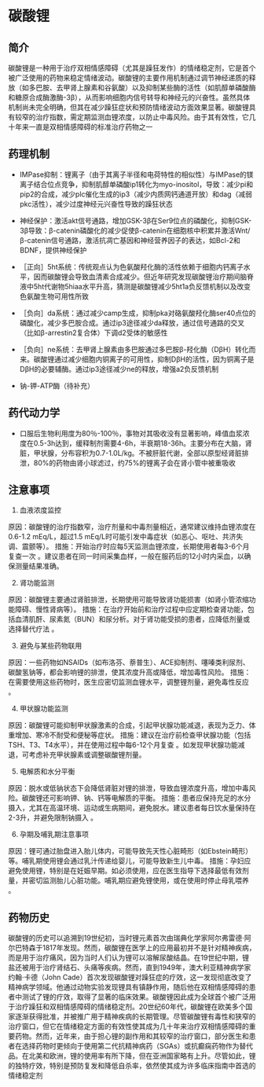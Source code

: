 ﻿# 碳酸锂
## 简介
碳酸锂是一种用于治疗双相情感障碍（尤其是躁狂发作）的情绪稳定剂，它是首个被广泛使用的药物来稳定情绪波动。碳酸锂的主要作用机制通过调节神经递质的释放（如多巴胺、去甲肾上腺素和谷氨酸）以及抑制某些酶的活性（如肌醇单磷酸酶和糖原合成酶激酶-3β），从而影响细胞内信号转导和神经元的兴奋性。虽然具体机制尚未完全明确，但其在减少躁狂症状和预防情绪波动方面效果显著。碳酸锂具有较窄的治疗指数，需定期监测血锂浓度，以防止中毒风险。由于其有效性，它几十年来一直是双相情感障碍的标准治疗药物之一

## 药理机制
- IMPase抑制：锂离子（由于其离子半径和电荷特性的相似性）与IMPase的镁离子结合位点竞争，抑制肌醇单磷酸ip1转化为myo-inositol，导致：减少pi和pip2的合成，减少plc催化生成的ip3（减少内质网钙通道开放）和dag（减弱pkc活性），减少过度神经元兴奋性导致的躁狂状态

- 神经保护：激活akt信号通路，增加GSK-3β在Ser9位点的磷酸化，抑制GSK-3β导致：β-catenin磷酸化的减少促使β-catenin在细胞核中积累并激活Wnt/β-catenin信号通路，激活抗凋亡基因和神经营养因子的表达，如Bcl-2和BDNF，提供神经保护

- ［正向］5ht系统：传统观点认为色氨酸羟化酶的活性依赖于细胞内钙离子水平，因而碳酸锂会导致血清素合成减少。但近年研究发现碳酸锂治疗期间脑脊液中5ht代谢物5hiaa水平升高，猜测是碳酸锂减少5ht1a负反馈机制以及改变色氨酸生物可用性所致

- ［负向］da系统：通过减少camp生成，抑制pka对硌氨酸羟化酶ser40点位的磷酸化，减少多巴胺合成。通过ip3途径减少da释放，通过信号通路的交叉（比如β-arrestin2复合体）下调d2受体的敏感性

- ［负向］ne系统：去甲肾上腺素由多巴胺通过多巴胺β-羟化酶（DβH）转化而来。碳酸锂通过减少细胞内铜离子的可用性，抑制DβH的活性，因为铜离子是DβH的必要辅酶。通过ip3途径减少ne的释放，增强a2负反馈机制

- 钠-钾-ATP酶（待补充）

## 药代动力学
- 口服后生物利用度为80％-100％，事物对其吸收没有显著影响，峰值血浆浓度在0.5-3h达到，缓释制剂需要4-6h，半衰期18-36h。主要分布在大脑，肾脏，甲状腺，分布容积为0.7-1.0L/kg。不被肝脏代谢，全部以原型经肾脏排泄，80%的药物由肾小球滤过，约75%的锂离子会在肾小管中被重吸收

## 注意事项
1. 血液浓度监控

原因：碳酸锂的治疗指数窄，治疗剂量和中毒剂量相近，通常建议维持血锂浓度在0.6-1.2 mEq/L，超过1.5 mEq/L时可能引发中毒症状（如恶心、呕吐、共济失调、震颤等）。
措施：开始治疗时应每5天监测血锂浓度，长期使用者每3-6个月复查一次 。建议患者在同一时间采集血样，一般在服药后的12小时内采血，以确保测量结果准确。

2. 肾功能监测

原因：碳酸锂主要通过肾脏排泄，长期使用可能导致肾功能损害（如肾小管浓缩功能障碍、慢性肾病等）。
措施：在治疗开始前和治疗过程中应定期检查肾功能，包括血清肌酐、尿素氮（BUN）和尿分析。对于肾功能受损的患者，应降低剂量或选择替代疗法  。

3. 避免与某些药物联用

原因：一些药物如NSAIDs（如布洛芬、萘普生）、ACE抑制剂、噻嗪类利尿剂、碳酸氢钠等，都会影响锂的排泄，使其浓度升高或降低，增加毒性风险。
措施：在需要使用这些药物时，医生应密切监测血锂水平，调整锂剂量，避免毒性反应  。

4. 甲状腺功能监测

原因：碳酸锂可能抑制甲状腺激素的合成，引起甲状腺功能减退，表现为乏力、体重增加、寒冷不耐受和便秘等症状。
措施：建议在治疗前检查甲状腺功能（包括TSH、T3、T4水平），并在使用过程中每6-12个月复查 。如发现甲状腺功能减退，可考虑补充甲状腺素或调整碳酸锂剂量。

5. 电解质和水分平衡

原因：脱水或低钠状态下会降低肾脏对锂的排泄，导致血锂浓度升高，增加中毒风险。碳酸锂还可影响钾、钠、钙等电解质的平衡。
措施：患者应保持充足的水分摄入，尤其在高温环境、运动或生病期间，避免脱水。建议患者每日饮水量保持在2-3升，并避免限制钠摄入  。

6. 孕期及哺乳期注意事项

原因：锂可通过胎盘进入胎儿体内，可能导致先天性心脏畸形（如Ebstein畸形）等。哺乳期使用锂会通过乳汁传递给婴儿，可能导致新生儿中毒。
措施：孕妇应避免使用锂，特别是在妊娠早期。如必须使用，应在医生指导下选择最低有效剂量，并密切监测胎儿心脏功能。哺乳期应避免锂使用，或在使用时停止母乳喂养 。

## 药物历史
碳酸锂的历史可以追溯到19世纪初，当时锂元素首次由瑞典化学家阿尔弗雷德·阿尔巴特森于1817年发现。然而，碳酸锂在医学上的应用最初并不是针对精神疾病，而是用于治疗痛风，因为当时人们认为锂可以溶解尿酸结晶。在19世纪中期，锂盐还被用于治疗肾结石、头痛等疾病。然而，直到1949年，澳大利亚精神病学家约翰·卡德（John Cade）首次发现碳酸锂对躁狂症的疗效，这一发现彻底改变了精神病学领域。他通过动物实验发现锂具有镇静作用，随后他在双相情感障碍的患者中测试了锂的疗效，取得了显著的临床效果。碳酸锂因此成为全球首个被广泛用于治疗躁狂和双相情感障碍的情绪稳定剂。20世纪60年代，碳酸锂在欧美多个国家逐渐获得批准，并被推广用于精神疾病的长期管理。尽管碳酸锂有毒性和狭窄的治疗窗口，但它在情绪稳定方面的有效性使其成为几十年来治疗双相情感障碍的重要药物。然而，近年来，由于担心锂的副作用和其较窄的治疗窗口，部分医生和患者在选择药物时更倾向于使用第二代抗精神病药（SGAs）或抗癫痫药物作为替代品。在北美和欧洲，锂的使用率有所下降，但在亚洲国家略有上升。尽管如此，锂的独特疗效，特别是预防复发和降低自杀率，依然使其成为许多临床指南中首选的情绪稳定剂

